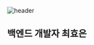![header](https://capsule-render.vercel.app/api?type=transparent&color=auto&height=300&section=header&text=백엔드%20개발자%20최효은&fontSize=80)
## 백엔드 개발자 최효은 

<!--
**hyoeun0001/hyoeun0001** is a ✨ _special_ ✨ repository because its `README.md` (this file) appears on your GitHub profile.

Here are some ideas to get you started:

- 🔭 I’m currently working on ...
- 🌱 I’m currently learning ...
- 👯 I’m looking to collaborate on ...
- 🤔 I’m looking for help with ...
- 💬 Ask me about ...
- 📫 How to reach me: ...
- 😄 Pronouns: ...
- ⚡ Fun fact: ...
-->
